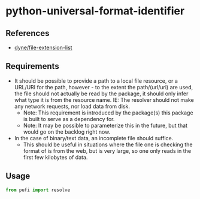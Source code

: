# python-universal-format-identifier

## References

- [dyne/file-extension-list](https://github.com/dyne/file-extension-list)

## Requirements

- It should be possible to provide a path to a local file resource, or a URL/URI for the path, however - to the extent the path/(url/uri) are used, the file should not actually be read by the package, it should only infer what type it is from the resource name. IE: The resolver should not make any network requests, nor load data from disk.
    - Note: This requirement is introduced by the package(s) this package is built to serve as a dependency for.
    - Note: It may be possible to parameterize this in the future, but that would go on the backlog right now.
- In the case of binary/text data, an incomplete file should suffice.
    - This should be useful in situations where the file one is checking the format of is from the web, but is very large, so one only reads in the first few kilobytes of data.

## Usage


```python
from pufi import resolve
```

<!--
## Requirements

- The user should be able to pass in either raw text, or a path to a file with rawtext, and receive back a string telling them the format of the file.
 -->
